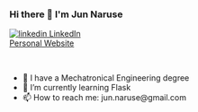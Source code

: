 ### Hi there 👋 I'm Jun Naruse
<p>
  <a href="https://www.linkedin.com/in/jun-naruse/" rel="nofollow noreferrer">
    <img src="https://i.stack.imgur.com/gVE0j.png" alt="linkedin"> LinkedIn
  </a>
  <br>
  <a href="https://www.junnaruse.com" rel="nofollow noreferrer">
    Personal Website
  </a>
</p>

<br>

<ul>
  <li>🔭 I have a Mechatronical Engineering degree</li>
  <li>🌱 I’m currently learning Flask</li>
  <li>📫 How to reach me: jun.naruse@gmail.com</li>
</ul>

<!--
**junnaruse99/junnaruse99** is a ✨ _special_ ✨ repository because its `README.md` (this file) appears on your GitHub profile.

Here are some ideas to get you started:

- 🔭 I’m currently working on ...
- 🌱 I’m currently learning ...
- 👯 I’m looking to collaborate on ...
- 🤔 I’m looking for help with ...
- 💬 Ask me about ...
- 📫 How to reach me: ...
- 😄 Pronouns: ...
- ⚡ Fun fact: ...
-->
